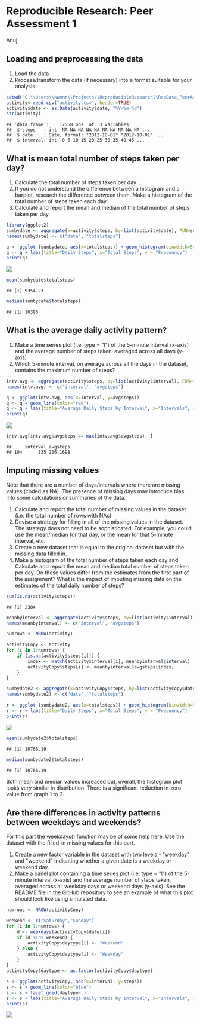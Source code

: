 # Reproducible Research: Peer Assessment 1
Anuj  


## Loading and preprocessing the data
1. Load the data  
2. Process/transform the data (if necessary) into a format suitable for your analysis
  

```r
setwd("C:\\Users\\kwonr\\Projects\\ReproducibleResearch\\RepData_PeerAssessment1")
activity<-read.csv("activity.csv", header=TRUE)
activity$date <- as.Date(activity$date, "%Y-%m-%d")
str(activity)
```

```
## 'data.frame':	17568 obs. of  3 variables:
##  $ steps   : int  NA NA NA NA NA NA NA NA NA NA ...
##  $ date    : Date, format: "2012-10-01" "2012-10-01" ...
##  $ interval: int  0 5 10 15 20 25 30 35 40 45 ...
```


## What is mean total number of steps taken per day?

1. Calculate the total number of steps taken per day
2. If you do not understand the difference between a histogram and a barplot, research the difference between them. Make a histogram of the total number of steps taken each day
3. Calculate and report the mean and median of the total number of steps taken per day
  

```r
library(ggplot2)
sumbydate <- aggregate(x=activity$steps, by=list(activity$date), FUN=sum, na.rm=TRUE)
names(sumbydate) <- c("date", "totalsteps")

q <- ggplot (sumbydate, aes(x=totalsteps)) + geom_histogram(binwidth=500)
q <- q + labs(title="Daily Steps", x="Total Steps", y = "Frequency")
print(q)
```

![](PA1_template_files/figure-html/unnamed-chunk-1-1.png)<!-- -->

```r
mean(sumbydate$totalsteps)
```

```
## [1] 9354.23
```

```r
median(sumbydate$totalsteps)
```

```
## [1] 10395
```
  


## What is the average daily activity pattern?


1. Make a time series plot (i.e. type = "l") of the 5-minute interval (x-axis) and the average number of steps taken, averaged across all days (y-axis)
2. Which 5-minute interval, on average across all the days in the dataset, contains the maximum number of steps?



```r
intv.avg <- aggregate(activity$steps, by=list(activity$interval), FUN=mean, na.rm=TRUE)
names(intv.avg) <- c("interval", "avgsteps")

q <- ggplot(intv.avg, aes(x=interval, y=avgsteps))
q <- q + geom_line(color="red")
q <- q + labs(title="Average Daily Steps by Interval", x="Intervals", y="Avg. Steps")
print(q)
```

![](PA1_template_files/figure-html/unnamed-chunk-2-1.png)<!-- -->

```r
intv.avg[intv.avg$avgsteps == max(intv.avg$avgsteps), ]
```

```
##     interval avgsteps
## 104      835 206.1698
```



## Imputing missing values



Note that there are a number of days/intervals where there are missing values (coded as NA). The presence of missing days may introduce bias into some calculations or summaries of the data.

1. Calculate and report the total number of missing values in the dataset (i.e. the total number of rows with NAs)
2. Devise a strategy for filling in all of the missing values in the dataset. The strategy does not need to be sophisticated. For example, you could use the mean/median for that day, or the mean for that 5-minute interval, etc.
3. Create a new dataset that is equal to the original dataset but with the missing data filled in.
4. Make a histogram of the total number of steps taken each day and Calculate and report the mean and median total number of steps taken per day. Do these values differ from the estimates from the first part of the assignment? What is the impact of imputing missing data on the estimates of the total daily number of steps?
  

```r
sum(is.na(activity$steps))
```

```
## [1] 2304
```

```r
meanbyinterval <- aggregate(activity$steps, by=list(activity$interval), FUN=mean, na.r=TRUE)
names(meanbyinterval) <- c("interval", "avgsteps")

numrows <- NROW(activity)

activityCopy <- activity
for (i in 1:numrows) {
    if (is.na(activity$steps[i])) {
        index <- match(activity$interval[i], meanbyinterval$interval)
        activityCopy$steps[i] <- meanbyinterval$avgsteps[index]
    }
}

sumbydate2 <- aggregate(x=activityCopy$steps, by=list(activityCopy$date), FUN=sum, na.rm=TRUE)
names(sumbydate2) <- c("date", "totalsteps")

r <- ggplot (sumbydate2, aes(x=totalsteps)) + geom_histogram(binwidth=500)
r <- r + labs(title="Daily Steps", x="Total Steps", y = "Frequency")
print(r)
```

![](PA1_template_files/figure-html/unnamed-chunk-3-1.png)<!-- -->

```r
mean(sumbydate2$totalsteps)
```

```
## [1] 10766.19
```

```r
median(sumbydate2$totalsteps)
```

```
## [1] 10766.19
```
  
Both mean and median values increased but, overall, the histogram plot looks very similar in distribution.  There is a significant reduction in zero value from graph 1 to 2.



## Are there differences in activity patterns between weekdays and weekends?


For this part the weekdays() function may be of some help here. Use the dataset with the filled-in missing values for this part.

1. Create a new factor variable in the dataset with two levels - "weekday" and "weekend" indicating whether a given date is a weekday or weekend day.
2. Make a panel plot containing a time series plot (i.e. type = "l") of the 5-minute interval (x-axis) and the average number of steps taken, averaged across all weekday days or weekend days (y-axis). See the README file in the GitHub repository to see an example of what this plot should look like using simulated data.


```r
numrows <- NROW(activityCopy)

weekend <- c("Saturday","Sunday")
for (i in 1:numrows) {
    d <- weekdays(activityCopy$date[i])
    if (d %in% weekend) {
        activityCopy$daytype[i] <- "Weekend"
    } else {
        activityCopy$daytype[i] <- "Weekday"
    }
}
activityCopy$daytype <- as.factor(activityCopy$daytype)

s <- ggplot(activityCopy, aes(x=interval, y=steps))
s <- s + geom_line(color="blue")
s <- s + facet_grid(daytype~.)
s <- s + labs(title="Average Daily Steps by Interval", x="Intervals", y="Avg. Steps")
print(s)
```

![](PA1_template_files/figure-html/weekday-1.png)<!-- -->
